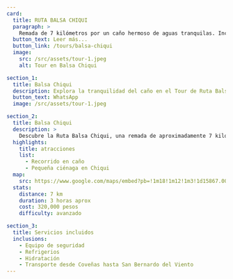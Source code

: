 ```yaml
---
card:
  title: RUTA BALSA CHIQUI
  paragraph: >
    Remada de 7 kilómetros por un caño hermoso de aguas tranquilas. Incluye una vuelta en una pequeña sienaga en Chiqui.  Incluyendo todos los transportes.
  button_text: Leer más...
  button_link: /tours/balsa-chiqui
  image:
    src: /src/assets/tour-1.jpeg
    alt: Tour en Balsa Chiqui

section_1:
  title: Balsa Chiqui
  description: Explora la tranquilidad del caño en el Tour de Ruta Balsa Chiqui
  button_text: WhatsApp
  image: /src/assets/tour-1.jpeg

section_2:
  title: Balsa Chiqui
  description: >
    Descubre la Ruta Balsa Chiqui, una remada de aproximadamente 7 kilómetros que sube por todo el caño hasta llegar a Chiqui, donde hay una pequeña ciénaga. Se da una vuelta en la ciénaga y luego se baja por el caño hasta el punto de partida. Este tour tiene un costo de 320,000 pesos e incluye todos los transportes desde Coveñas hasta San Bernardo del Viento, donde comienza el recorrido en balsa.
  highlights:
    title: atracciones
    list:
      - Recorrido en caño
      - Pequeña ciénaga en Chiqui
  map:
    src: https://www.google.com/maps/embed?pb=!1m18!1m12!1m3!1d15867.009911374053!2d-75.61020612716673!3d6.163894277135764!2m3!1f0!2f0!3f0!3m2!1i1024!2i768!4f13.1!3m3!1m2!1s0x8e4683cb1d5771e9%3A0x4fda2fc926473c68!2sPolideportivo%20Sur%20de%20Envigado!5e0!3m2!1sen!2sco
  stats:
    distance: 7 km
    duration: 3 horas aprox 
    cost: 320,000 pesos
    difficulty: avanzado

section_3:
  title: Servicios incluidos
  inclusions:
    - Equipo de seguridad
    - Refrigerios
    - Hidratación
    - Transporte desde Coveñas hasta San Bernardo del Viento
---
```


